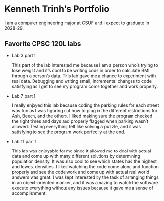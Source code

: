 # Kenneth Trinh's Portfolio 

I am a computer engineering major at CSUF and I expect to graduate in 2028-29.

## Favorite CPSC 120L labs

* Lab 3 part 1

  This part of the lab interested me because I am a person who’s trying to lose weight and it’s cool to be writing code in order to calculate BMI through a person’s data. This lab gave me a chance to experiment with real data. Debugging and writing small, incremental changes to code satisfying as I get to see my program come together and work properly.

* Lab 7 part 1

  I really enjoyed this lab because coding the parking rules for each street was fun as I was figuring out how to plug in the different restrictions for Ash, Beech, and the others. I liked making sure the program checked the right times and days and properly flagged when parking wasn’t allowed. Testing everything felt like solving a puzzle, and it was satisfying to see the program work perfectly at the end. 

* Lab 11 part 1

  This lab was enjoyable for me since it allowed me to deal with actual data and come up with many different solutions by determining population density. It was also cool to see which states had the highest and lowest densities. I liked watching the code come along and function properly and see the code work and come up with actual real world answers was great. I was kept interested by the task of arranging things in an object-oriented manner, and it was amazing to watch the software execute everything without any issues because it gave me a sense of accomplishment.

